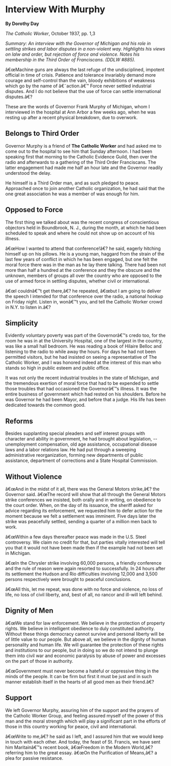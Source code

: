Interview With Murphy
=====================

**By Dorothy Day**

*The Catholic Worker*, October 1937, pp. 1,3

*Summary: An interview with the Governor of Michigan and his role in
settling strikes and labor disputes in a non-violent way. Highlights his
views on lalw and order, but rejection of force and violence. Notes his
membership in the Third Order of Franciscans. (DDLW \#885).*

â€œMachine guns are always the last refuge of the undisciplined,
impotent official in time of crisis. Patience and tolerance invariably
demand more courage and self-control than the vain, bloody exhibitions
of weakness which go by the name of â€˜action.â€™ Force never settled
industrial disputes. And I do not believe that the use of force can
settle international disputes.â€?

These are the words of Governor Frank Murphy of Michigan, whom I
interviewed in the hospital at Ann Arbor a few weeks ago, when he was
resting up after a recent physical breakdown, due to overwork.

Belongs to Third Order
----------------------

Governor Murphy is a friend of **The Catholic Worker** and had asked me
to come out to the hospital to see him that Sunday afternoon. I had been
speaking first that morning to the Catholic Evidence Guild, then over
the radio and afterwards to a gathering of the Third Order Franciscans.
The latter engagement had made me half an hour late and the Governor
readily understood the delay.

He himself is a Third Order man, and as such pledged to peace.
Approached once to join another Catholic organization, he had said that
the one great association he was a member of was enough for him.

Opposed to Force
----------------

The first thing we talked about was the recent congress of conscientious
objectors held in Boundbrook, N. J., during the month, at which he had
been scheduled to speak and where he could not show up on account of his
illness.

â€œHow I wanted to attend that conference!â€? he said, eagerly hitching
himself up on his pillows. He is a young man, haggard from the strain of
the last few years of conflict in which he has been engaged, but one
felt the moral force there was in the man as he lay there talking. There
had been not more than half a hundred at the conference and they the
obscure and the unknown, members of groups all over the country who are
opposed to the use of armed force in settling disputes, whether civil or
international.

â€œI couldnâ€™t get there,â€? he repeated, â€œbut I am going to deliver
the speech I intended for that conference over the radio, a national
hookup on Friday night. Listen in, wonâ€™t you, and tell the Catholic
Worker crowd in N.Y. to listen in.â€?

Simplicity
----------

Evidently voluntary poverty was part of the Governorâ€™s credo too, for
the room he was in at the University Hospital, one of the largest in the
country, was like a small hall bedroom. He was reading a book of Hilaire
Belloc and listening to the radio to while away the hours. For days he
had not been permitted visitors, but he had insisted on seeing a
representative of The Catholic Worker, and I was honored indeed at the
interest of this man who stands so high in public esteem and public
office.

It was not only the recent industrial troubles in the state of Michigan,
and the tremendous exertion of moral force that had to be expended to
settle those troubles that had occasioned the Governorâ€™s illness. It
was the entire business of government which had rested on his shoulders.
Before he was Governor he had been Mayor, and before that a judge. His
life has been dedicated towards the common good.

Reforms
-------

Besides supplanting special pleaders and self interest groups with
character and ability in government, he had brought about legislation,
--unemployment compensation, old age assistance, occupational disease
laws and a labor relations law. He had put through a sweeping
administrative reorganization, forming new departments of public
assistance, department of corrections and a State Hospital Commission.

Without Violence
----------------

â€œAnd in the midst of it all, there was the General Motors strike,â€?
the Governor said. â€œThe record will show that all through the General
Motors strike conferences we insisted, both orally and in writing, on
obedience to the court order. When, on the day of its issuance, the
sheriff asked for advice regarding its enforcement, we requested him to
defer action for the moment because we felt a settlement was imminent.
Five days later the strike was peacefully settled, sending a quarter of
a million men back to work.

â€œWithin a few days thereafter peace was made in the U.S. Steel
controversy. We claim no credit for that, but parties vitally interested
will tell you that it would not have been made then if the example had
not been set in Michigan.

â€œIn the Chrysler strike involving 60,000 persons, a friendly
conference and the rule of reason were again resorted to successfully.
In 24 hours after its settlement the Hudson and Rio difficulties
involving 12,000 and 3,500 persons respectively were brought to peaceful
conclusions.

â€œAll this, let me repeat, was done with no force and violence, no loss
of life, no loss of civil liberty, and, best of all, no rancor and
ill-will left behind.

Dignity of Men
--------------

â€œWe stand for law enforcement. We believe in the protection of
property rights. We believe in intelligent obedience to duly constituted
authority. Without these things democracy cannot survive and personal
liberty will be of little value to our people. But above all, we believe
in the dignity of human personality and human life. We will guarantee
the protection of these rights and institutions to our people, but in
doing so we do not intend to plunge them into civil war and economic
paralysis by abuse of power and excesses on the part of those in
authority.

â€œGovernment must never become a hateful or oppressive thing in the
minds of the people. It can be firm but first it must be just and in
such manner establish itself in the hearts of all good men as their
friend.â€?

Support
-------

We left Governor Murphy, assuring him of the support and the prayers of
the Catholic Worker Group, and feeling assured myself of the power of
this man and the moral strength which will play a significant part in
the efforts of those in this country working for peace, civil and
international.

â€œWrite to me,â€? he said as I left, and I assured him that we would
keep in touch with each other. And today, the feast of St. Francis, we
have sent him Maritainâ€™s recent book, â€œFreedom in the Modern
World,â€? referring him to the great essay. â€œOn the Purification of
Means,â€? a plea for passive resistance.
